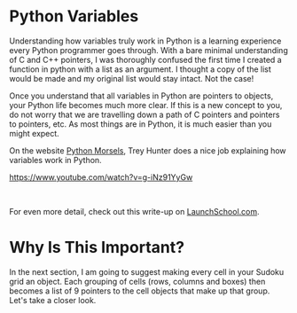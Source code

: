 # Python Variables

Understanding how variables truly work in Python is a learning experience every Python programmer goes through. With a bare minimal understanding of C and C++ pointers, I was thoroughly confused the first time I created a function in python with a list as an argument. I thought a copy of the list would be made and my original list would stay intact. Not the case!

Once you understand that all variables in Python are pointers to objects, your Python life becomes much more clear. If this is a new concept to you, do not worry that we are travelling down a path of C pointers and pointers to pointers, etc. As most things are in Python, it is much easier than you might expect.

On the website [Python Morsels](https://www.pythonmorsels.com/variables-are-pointers/), Trey Hunter does a nice job explaining how variables work in Python.

https://www.youtube.com/watch?v=g-iNz91YyGw

<BR>

For even more detail, check out this write-up on [LaunchSchool.com](https://launchschool.com/books/python/read/variables_pointers).

# Why Is This Important?

In the next section, I am going to suggest making every cell in your Sudoku grid an object. Each grouping of cells (rows, columns and boxes) then becomes a list of 9 pointers to the cell objects that make up that group. Let's take a closer look.
